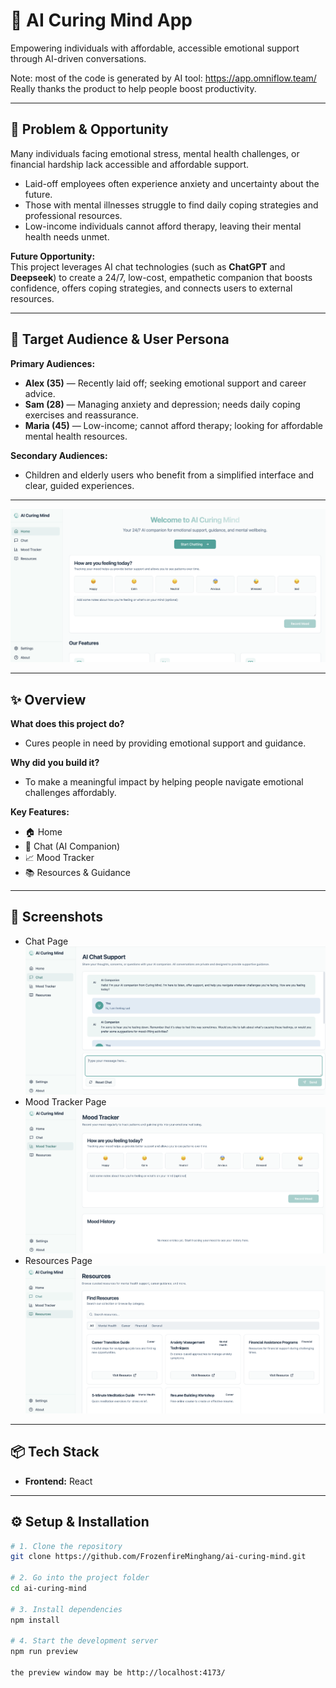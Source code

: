 # 🚀 AI Curing Mind App

Empowering individuals with affordable, accessible emotional support through AI-driven conversations.

Note: most of the code is generated by AI tool: https://app.omniflow.team/ Really thanks the product to help people boost productivity.

---

## 🧠 Problem & Opportunity

Many individuals facing emotional stress, mental health challenges, or financial hardship lack accessible and affordable support.  
- Laid-off employees often experience anxiety and uncertainty about the future.  
- Those with mental illnesses struggle to find daily coping strategies and professional resources.  
- Low-income individuals cannot afford therapy, leaving their mental health needs unmet.

**Future Opportunity:**  
This project leverages AI chat technologies (such as **ChatGPT** and **Deepseek**) to create a 24/7, low-cost, empathetic companion that boosts confidence, offers coping strategies, and connects users to external resources.

---

## 🎯 Target Audience & User Persona

**Primary Audiences:**
- **Alex (35)** — Recently laid off; seeking emotional support and career advice.
- **Sam (28)** — Managing anxiety and depression; needs daily coping exercises and reassurance.
- **Maria (45)** — Low-income; cannot afford therapy; looking for affordable mental health resources.

**Secondary Audiences:**  
- Children and elderly users who benefit from a simplified interface and clear, guided experiences.

---

![AI Curing Mind](./src/assets/mainPage.png)

---

## ✨ Overview


**What does this project do?**
- Cures people in need by providing emotional support and guidance.

**Why did you build it?**
- To make a meaningful impact by helping people navigate emotional challenges affordably.

**Key Features:**
- 🏠 Home  
- 💬 Chat (AI Companion)  
- 📈 Mood Tracker  
- 📚 Resources & Guidance  

---

## 📸 Screenshots
- Chat Page
![Chat Page](./src/assets/chatPage.png)
- Mood Tracker Page
![Mood Tracker Page](./src/assets/moodTracker.png)
- Resources Page
![Resources Page](./src/assets/resources.png)

---

## 📦 Tech Stack

- **Frontend:** React

---

## ⚙️ Setup & Installation

```bash
# 1. Clone the repository
git clone https://github.com/FrozenfireMinghang/ai-curing-mind.git

# 2. Go into the project folder
cd ai-curing-mind

# 3. Install dependencies
npm install

# 4. Start the development server
npm run preview

the preview window may be http://localhost:4173/
